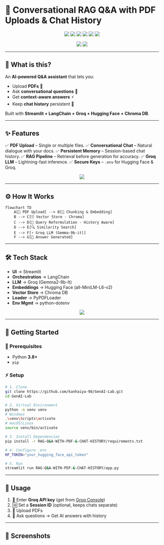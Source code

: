 # 🤖 Conversational RAG Q\&A with PDF Uploads & Chat History

<p align="center">
  <img src="https://img.shields.io/badge/Python-3.8%2B-blue?logo=python" />
  <img src="https://img.shields.io/badge/Streamlit-App-red?logo=streamlit" />
  <img src="https://img.shields.io/badge/LangChain-Orchestration-orange?logo=chainlink" />
  <img src="https://img.shields.io/badge/Groq-LLM-black?logo=groq" />
  <img src="https://img.shields.io/badge/HuggingFace-Embeddings-yellow?logo=huggingface" />
  <img src="https://img.shields.io/badge/Chroma-VectorDB-green?logo=redis" />
</p>  

<p align="center">
  <img src="https://img.shields.io/github/stars/kanhaiya-98/GenAI-Lab?style=social" />
  <img src="https://img.shields.io/github/forks/kanhaiya-98/GenAI-Lab?style=social" />
</p>  

---

## 🚀 What is this?

An **AI-powered Q\&A assistant** that lets you:

* Upload **PDFs** 📑
* Ask **conversational questions** 💬
* Get **context-aware answers** ⚡
* Keep **chat history** persistent 🔄

Built with **Streamlit + LangChain + Groq + Hugging Face + Chroma DB**.

---

## ✨ Features

✅ **PDF Upload** – Single or multiple files.
✅ **Conversational Chat** – Natural dialogue with your docs.
✅ **Persistent Memory** – Session-based chat history.
✅ **RAG Pipeline** – Retrieval before generation for accuracy.
✅ **Groq LLM** – Lightning-fast inference.
✅ **Secure Keys** – `.env` for Hugging Face & Groq.

<p align="center">
  <img src="https://skillicons.dev/icons?i=python,streamlit,azure,git,github" />
</p>  

---

## ⚙️ How It Works

```mermaid
flowchart TD
    A[📂 PDF Upload] --> B[🔎 Chunking & Embedding]
    B --> C[🗄️ Vector Store - Chroma]
    C --> D[📜 Query Reformulation - History Aware]
    D --> E[🔍 Similarity Search]
    E --> F[⚡ Groq LLM (Gemma-9b-it)]
    F --> G[🤖 Answer Generated]
```

---

## 🛠️ Tech Stack

* **UI** → Streamlit
* **Orchestration** → LangChain
* **LLM** → Groq (Gemma2-9b-It)
* **Embeddings** → Hugging Face (all-MiniLM-L6-v2)
* **Vector Store** → Chroma DB
* **Loader** → PyPDFLoader
* **Env Mgmt** → python-dotenv

<p align="center">
  <img src="https://skillicons.dev/icons?i=python,pytorch,docker" />  
</p>  

---

## 🚀 Getting Started

### 🔧 Prerequisites

* Python **3.8+**
* `pip`

### ⚡ Setup

```bash
# 1. Clone
git clone https://github.com/kanhaiya-98/GenAI-Lab.git
cd GenAI-Lab

# 2. Virtual Environment
python -m venv venv
# Windows
.\venv\Scripts\activate
# macOS/Linux
source venv/bin/activate

# 3. Install Dependencies
pip install -r RAG-Q&A-WITH-PDF-&-CHAT-HISTORY/requirements.txt

# 4. Configure .env
HF_TOKEN="your_hugging_face_api_token"

# 5. Run
streamlit run RAG-Q&A-WITH-PDF-&-CHAT-HISTORY/app.py
```

---

## 📖 Usage

1. 🔑 Enter **Groq API key** (get from [Groq Console](https://console.groq.com/))
2. 🆔 Set a **Session ID** (optional, keeps chats separate)
3. 📂 Upload PDFs
4. 💬 Ask questions → Get AI answers with history

---

## 📸 Screenshots


